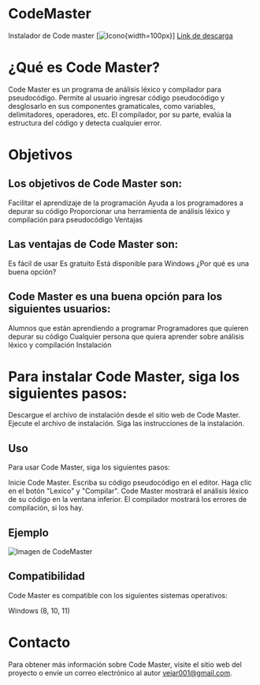 # CodeMaster

Instalador de Code master
[![Icono](/CodeMaster_Icono.jepg){width=100px}]
[Link de descarga](/CodeMaster_Instalador.exe)
  
#  ¿Qué es Code Master?

Code Master es un programa de análisis léxico y compilador para pseudocódigo. Permite al usuario ingresar código pseudocódigo y desglosarlo en sus componentes gramaticales, como variables, delimitadores, operadores, etc. El compilador, por su parte, evalúa la estructura del código y detecta cualquier error.

# Objetivos

## Los objetivos de Code Master son:

Facilitar el aprendizaje de la programación
Ayuda a los programadores a depurar su código
Proporcionar una herramienta de análisis léxico y compilación para pseudocódigo
Ventajas

## Las ventajas de Code Master son:

Es fácil de usar
Es gratuito
Está disponible para Windows
¿Por qué es una buena opción?

## Code Master es una buena opción para los siguientes usuarios:

Alumnos que están aprendiendo a programar
Programadores que quieren depurar su código
Cualquier persona que quiera aprender sobre análisis léxico y compilación
Instalación

# Para instalar Code Master, siga los siguientes pasos:

Descargue el archivo de instalación desde el sitio web de Code Master.
Ejecute el archivo de instalación.
Siga las instrucciones de la instalación.

## Uso
Para usar Code Master, siga los siguientes pasos:

Inicie Code Master.
Escriba su código pseudocódigo en el editor.
Haga clic en el botón "Lexico" y "Compilar".
Code Master mostrará el análisis léxico de su código en la ventana inferior. El compilador mostrará los errores de compilación, si los hay.

## Ejemplo

![Imagen de CodeMaster](https://eduardogv.tech/images/CodeMaster.png)

## Compatibilidad

Code Master es compatible con los siguientes sistemas operativos:

Windows (8, 10, 11)


# Contacto

Para obtener más información sobre Code Master, visite el sitio web del proyecto o envíe un correo electrónico al autor
vejar001@gmail.com.

